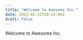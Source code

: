 ```yaml
---
title: "Welcome to Awesome Inc."
date: 2022-02-22T20:25:08Z
draft: false
---
```

Welcome to Awesome Inc.
